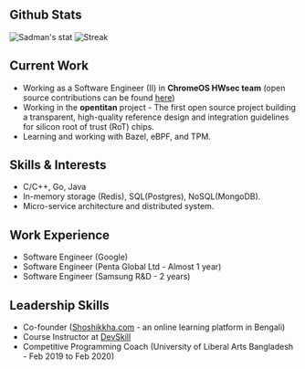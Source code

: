 ## Github Stats
![Sadman's stat](https://github-readme-stats.vercel.app/api?username=Sadman007&show_icons=true&count_private=true)
![Streak](https://github-readme-streak-stats.herokuapp.com/?user=Sadman007)

## Current Work
* Working as a Software Engineer (II) in **ChromeOS HWsec team** (open source contributions can be found [here](https://chromium-review.googlesource.com/q/owner:+sadmansakib))
* Working in the **opentitan** project - The first open source project building a transparent, high-quality reference design and integration guidelines for silicon root of trust (RoT) chips.
* Learning and working with Bazel, eBPF, and TPM.

## Skills & Interests
* C/C++, Go, Java
* In-memory storage (Redis), SQL(Postgres), NoSQL(MongoDB).
* Micro-service architecture and distributed system.

## Work Experience
* Software Engineer (Google)
* Software Engineer (Penta Global Ltd - Almost 1 year)
* Software Engineer (Samsung R&D - 2 years)

## Leadership Skills
* Co-founder ([Shoshikkha.com](https://shoshikkha.com/) - an online learning platform in Bengali)
* Course Instructor at [DevSkill](https://devskill.com/)
* Competitive Programming Coach (University of Liberal Arts Bangladesh - Feb 2019 to Feb 2020)

